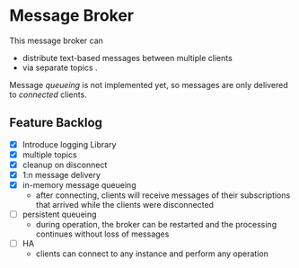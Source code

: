 # Message Broker
This message broker can
* distribute text-based messages between multiple clients
* via separate topics
.

Message _queueing_ is not implemented yet, so messages are only delivered to _connected_ clients.


## Feature Backlog
- [x] Introduce logging Library
- [x] multiple topics
- [x] cleanup on disconnect
- [x] 1:n message delivery
- [x] in-memory message queueing
  - after connecting, clients will receive messages of their subscriptions that arrived while the clients were disconnected 
- [ ] persistent queueing
  - during operation, the broker can be restarted and the processing continues without loss of messages
- [ ] HA
  - clients can connect to any instance and perform any operation
